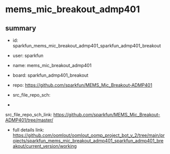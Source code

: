 # mems_mic_breakout_admp401
 
## summary 
* id: sparkfun_mems_mic_breakout_admp401_sparkfun_admp401_breakout
* user: sparkfun
* name: mems_mic_breakout_admp401
* board: sparkfun_admp401_breakout
* repo: https://github.com/sparkfun/MEMS_Mic_Breakout-ADMP401



* src_file_repo_sch: 
*
 src_file_repo_sch_link: https://github.com/sparkfun/MEMS_Mic_Breakout-ADMP401/tree/master/
* full details link: https://github.com/oomlout/oomlout_oomp_project_bot_v_2/tree/main/projects/sparkfun_mems_mic_breakout_admp401_sparkfun_admp401_breakout/current_version/working  






